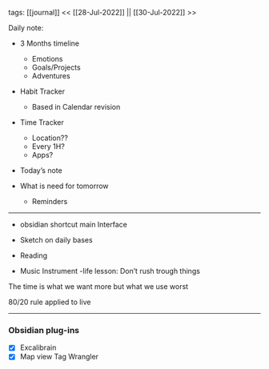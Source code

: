 tags: [[journal]]
<< [[28-Jul-2022]] || [[30-Jul-2022]] >>

Daily note:

- 3 Months timeline
  - Emotions
  - Goals/Projects
  - Adventures

- Habit Tracker
  - Based in Calendar revision
- Time Tracker
  - Location??
  - Every 1H?
  - Apps?
  
- Today’s note 
- What is need for tomorrow
  - Reminders
  

----
- obsidian shortcut main Interface

- Sketch on daily bases
- Reading
- Music Instrument
-life lesson: Don’t rush trough things

The time is what we want more but what we use worst

80/20 rule applied to live

--- 
### Obsidian plug-ins 

- [X]  Excalibrain
- [x] Map view 
Tag Wrangler 